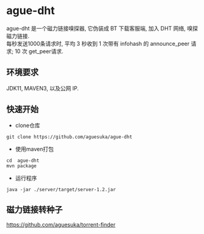 ague-dht
=
ague-dht 是一个磁力链接嗅探器, 它伪装成 BT 下载客服端, 加入 DHT 网络, 嗅探磁力链接.  
每秒发送1000条请求时, 平均 3 秒收到 1 次带有 infohash 的 announce_peer 请求; 10 次 get_peer请求.
## 环境要求
JDK11, MAVEN3, 以及公网 IP.

## 快速开始

- clone仓库
```
git clone https://github.com/aguesuka/ague-dht
```
- 使用maven打包
```
cd  ague-dht
mvn package
```
- 运行程序
```
java -jar ./server/target/server-1.2.jar
```
## 磁力链接转种子  
https://github.com/aguesuka/torrent-finder
